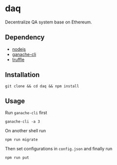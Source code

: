 # daq
Decentralize QA system base on Ethereum.
## Dependency
* [nodejs](https://nodejs.org/en/)
* [ganache-cli](https://github.com/trufflesuite/ganache-cli)
* [truffle](https://truffleframework.com/)
## Installation
~~~
git clone && cd daq && npm install
~~~
## Usage
Run `ganache-cli` first
~~~
ganache-cli -a 3
~~~
On another shell run
~~~
npm run migrate
~~~
Then set configurations in `config.json` and finally run
~~~
npm run put
~~~
